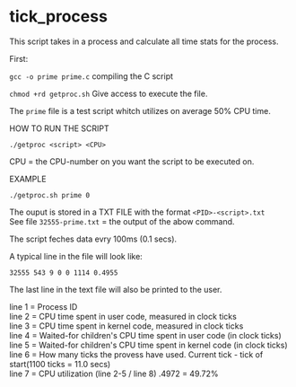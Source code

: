 # tick_process
This script takes in a process and calculate all time stats for the process.

First:

```gcc -o prime prime.c``` compiling the C script  

```chmod +rd getproc.sh``` Give access to execute the file.  

The ```prime``` file is a test script whitch utilizes on average 50% CPU time.  



HOW TO RUN THE SCRIPT

```./getproc <script> <CPU>```

CPU = the CPU-number on you want the script to be executed on.

EXAMPLE

```./getproc.sh prime 0```

The ouput is stored in a TXT FILE with the format ```<PID>-<script>.txt```  
See file ```32555-prime.txt``` = the output of the abow command.

The script feches data evry 100ms (0.1 secs).

A typical line in the file will look like:

```32555 543 9 0 0 1114 0.4955```  

The last line in the text file will also be printed to the user.

line 1 = Process ID  
line 2 = CPU time spent in user code, measured in clock ticks  
line 3 = CPU time spent in kernel code, measured in clock ticks  
line 4 = Waited-for children's CPU time spent in user code (in clock ticks)  
line 5 = Waited-for children's CPU time spent in kernel code (in clock ticks)  
line 6 = How many ticks the provess have used. Current tick - tick of start(1100 ticks = 11.0 secs)  
line 7 = CPU utilization (line 2-5 / line 8) .4972 = 49.72%  

